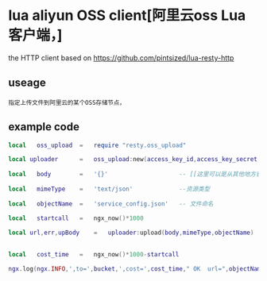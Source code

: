 # lua aliyun OSS client[阿里云oss Lua 客户端，]

the HTTP client based on  https://github.com/pintsized/lua-resty-http


## useage

	指定上传文件到阿里云的某个OSS存储节点，

## example code
 ```lua
local	oss_upload 	=	require "resty.oss_upload"

local uploader  	= 	oss_upload:new(access_key_id,access_key_secret,bucket,timeOut,region)
	
local 	body 		=	'{}' 					-- [[这里可以是从其他地方获取的资源，url下载的文件，或者本地的文件，]]
	
local 	mimeType	=	'text/json'				--资源类型
	
local 	objectName 	=	'service_config.json'	-- 文件命名

local	startcall 	= 	ngx_now()*1000 
	
local url,err,upBody	=	uploader:upload(body,mimeType,objectName)
	 

local	cost_time	=	ngx_now()*1000-startcall

ngx.log(ngx.INFO,',to=',bucket,',cost=',cost_time," OK  url=",objectName,',upBody=',upBody)
	
```
